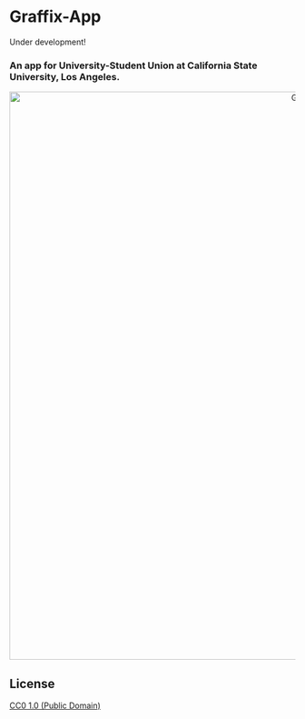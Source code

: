 # Graffix-App

Under development!

### An app for University-Student Union at California State University, Los Angeles.
<p align="center">
  <img src="assets/screenvideo.gif" width="1000" alt="GIF"/><br>

## License

[CC0 1.0 (Public Domain)](LICENSE.md)
